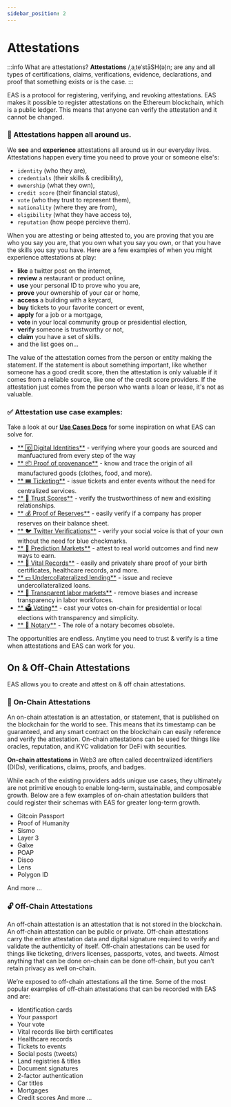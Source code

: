 ```yaml
---
sidebar_position: 2
---
```


# Attestations 

:::info What are attestations?
**Attestations** /ˌaˌteˈstāSH(ə)n; are any and all types of certifications, claims, verifications, evidence, declarations, and proof that something exists or is the case. 
:::

EAS is a protocol for registering, verifying, and revoking attestations. EAS makes it possible to register attestations on the Ethereum blockchain, which is a public ledger. This means that anyone can verify the attestation and it cannot be changed. 

### 🙌 Attestations happen all around us.
We **see** and **experience** attestations all around us in our everyday lives. Attestations happen every time you need to prove your or someone else's:
- `identity` (who they are), 
- `credentials` (their skills & credibility), 
- `ownership` (what they own), 
- `credit score` (their financial status),
- `vote` (who they trust to represent them), 
- `nationality` (where they are from), 
- `eligibility` (what they have access to),
- `reputation` (how peope percieve them).

When you are attesting or being attested to, you are proving that you are who you say you are, that you own what you say you own, or that you have the skills you say you have. Here are a few examples of when you might experience attestations at play:
- **like** a twitter post on the internet,
- **review** a restaurant or product online, 
- **use** your personal ID to prove who you are,
- **prove** your ownership of your car or home,
- **access** a building with a keycard,
- **buy** tickets to your favorite concert or event,
- **apply** for a job or a mortgage,
- **vote** in your local community group or presidential election,
- **verify** someone is trustworthy or not,
- **claim** you have a set of skills.
- and the list goes on...

The value of the attestation comes from the person or entity making the statement. If the statement is about something important, like whether someone has a good credit score, then the attestation is only valuable if it comes from a reliable source, like one of the credit score providers. If the attestation just comes from the person who wants a loan or lease, it's not as valuable.

### ✅ Attestation use case examples:
Take a look at our [**Use Cases Docs**](/docs/category/use-cases) for some inspiration on what EAS can solve for. 

- [** 🆔 Digital Identities**](/docs/category/use-cases) - verifying where your goods are sourced and manfuactured from every step of the way
- [** 📦 Proof of provenance**](/docs/category/use-cases) - know and trace the origin of all manufactured goods (clothes, food, and more).
- [** 🎟️ Ticketing**](/docs/category/use-cases) - issue tickets and enter events without the need for centralized services.
- [** 🤗 Trust Scores**](/docs/category/use-cases) - verify the trustworthiness of new and exisiting relationships.
- [** 💰 Proof of Reserves**](/docs/category/use-cases) - easily verify if a company has proper reserves on their balance sheet.
- [** 🐦 Twitter Verifications**](/docs/category/use-cases) - verify your social voice is that of your own without the need for blue checkmarks.
- [** 🔮 Prediction Markets**](/docs/category/use-cases) - attest to real world outcomes and find new ways to earn.
- [** 👶 Vital Records**](/docs/category/use-cases) - easily and privately share proof of your birth certificates, healthcare records, and more.
- [** 💵 Undercollateralized lending**](/docs/category/use-cases) - issue and recieve undercollateralized loans.
- [** 🙌 Transparent labor markets**](/docs/category/use-cases) - remove biases and increase transparency in labor workforces.
- [** 🗳️ Voting**](/docs/category/use-cases) - cast your votes on-chain for presidential or local elections with transparency and simplicity.
- [** 📃 Notary**](/docs/category/use-cases) - The role of a notary becomes obsolete.

The opportunities are endless. Anytime you need to trust & verify is a time when attestations and EAS can work for you.


## On & Off-Chain Attestations

EAS allows you to create and attest on & off chain attestations. 

### 🔗 On-Chain Attestations 

An on-chain attestation is an attestation, or statement, that is published on the blockchain for the world to see. This means that its timestamp can be guaranteed, and any smart contract on the blockchain can easily reference and verify the attestation. On-chain attestations can be used for things like oracles, reputation, and KYC validation for DeFi with securities. 

**On-chain attestations** in Web3 are often called decentralized identifiers (DIDs), verifications, claims, proofs, and badges. 

While each of the existing providers adds unique use cases, they ultimately are not primitive enough to enable long-term, sustainable, and composable growth. Below are a few examples of on-chain attestation builders that could register their schemas with EAS for greater long-term growth.

- Gitcoin Passport
- Proof of Humanity
- Sismo
- Layer 3
- Galxe
- POAP
- Disco
- Lens
- Polygon ID

And more …


### 🔓 Off-Chain Attestations 

An off-chain attestation is an attestation that is not stored in the blockchain. An off-chain attestation can be public or private. Off-chain attestations carry the entire attestation data and digital signature required to verify and validate the authenticity of itself. Off-chain attestations can be used for things like ticketing, drivers licenses, passports, votes, and tweets. Almost anything that can be done on-chain can be done off-chain, but you can't retain privacy as well on-chain.

We’re exposed to off-chain attestations all the time. Some of the most popular examples of off-chain attestations that can be recorded with EAS and are:

- Identification cards
- Your passport
- Your vote
- Vital records like birth certificates
- Healthcare records
- Tickets to events
- Social posts (tweets)
- Land registries & titles
- Document signatures
- 2-factor authentication
- Car titles
- Mortgages
- Credit scores
And more …


